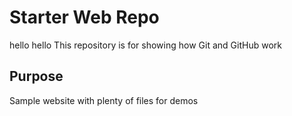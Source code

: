 # Starter Web Repo
hello hello
This repository is for showing how Git and GitHub work

## Purpose

Sample website with plenty of files for demos
